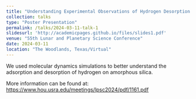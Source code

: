 ```yaml
---
title: "Understanding Experimental Observations of Hydrogen Desorption via Atomistic Modelling"
collection: talks
type: "Poster Presentation"
permalink: /talks/2024-03-11-talk-1
slidesurl: 'http://academicpages.github.io/files/slides1.pdf'
venue: "55th Lunar and Planetary Science Conference"
date: 2024-03-11
location: "The Woodlands, Texas/Virtual"
---
```



We used molecular dynamics simulations to better understand the adsorption and desorption of hydrogen on amorphous silica. 

More information can be found at: https://www.hou.usra.edu/meetings/lpsc2024/pdf/1161.pdf 
